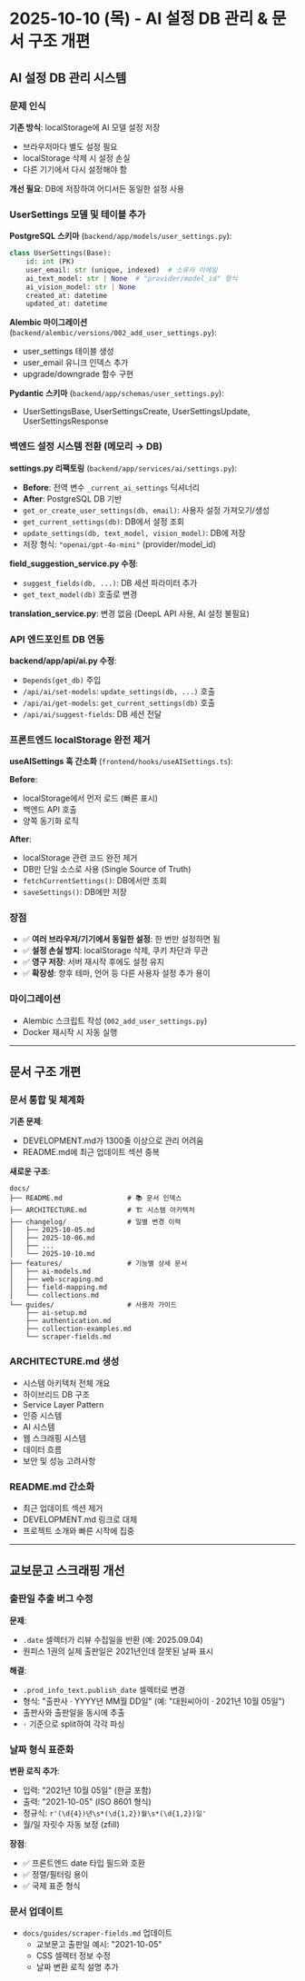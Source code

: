 # 2025-10-10 (목) - AI 설정 DB 관리 & 문서 구조 개편

## AI 설정 DB 관리 시스템

### 문제 인식
**기존 방식**: localStorage에 AI 모델 설정 저장
- 브라우저마다 별도 설정 필요
- localStorage 삭제 시 설정 손실
- 다른 기기에서 다시 설정해야 함

**개선 필요**: DB에 저장하여 어디서든 동일한 설정 사용

### UserSettings 모델 및 테이블 추가
**PostgreSQL 스키마** (`backend/app/models/user_settings.py`):
```python
class UserSettings(Base):
    id: int (PK)
    user_email: str (unique, indexed)  # 소유자 이메일
    ai_text_model: str | None  # "provider/model_id" 형식
    ai_vision_model: str | None
    created_at: datetime
    updated_at: datetime
```

**Alembic 마이그레이션** (`backend/alembic/versions/002_add_user_settings.py`):
- user_settings 테이블 생성
- user_email 유니크 인덱스 추가
- upgrade/downgrade 함수 구현

**Pydantic 스키마** (`backend/app/schemas/user_settings.py`):
- UserSettingsBase, UserSettingsCreate, UserSettingsUpdate, UserSettingsResponse

### 백엔드 설정 시스템 전환 (메모리 → DB)
**settings.py 리팩토링** (`backend/app/services/ai/settings.py`):
- **Before**: 전역 변수 `_current_ai_settings` 딕셔너리
- **After**: PostgreSQL DB 기반
- `get_or_create_user_settings(db, email)`: 사용자 설정 가져오기/생성
- `get_current_settings(db)`: DB에서 설정 조회
- `update_settings(db, text_model, vision_model)`: DB에 저장
- 저장 형식: `"openai/gpt-4o-mini"` (provider/model_id)

**field_suggestion_service.py 수정**:
- `suggest_fields(db, ...)`: DB 세션 파라미터 추가
- `get_text_model(db)` 호출로 변경

**translation_service.py**: 변경 없음 (DeepL API 사용, AI 설정 불필요)

### API 엔드포인트 DB 연동
**backend/app/api/ai.py 수정**:
- `Depends(get_db)` 주입
- `/api/ai/set-models`: `update_settings(db, ...)` 호출
- `/api/ai/get-models`: `get_current_settings(db)` 호출
- `/api/ai/suggest-fields`: DB 세션 전달

### 프론트엔드 localStorage 완전 제거
**useAISettings 훅 간소화** (`frontend/hooks/useAISettings.ts`):

**Before**:
- localStorage에서 먼저 로드 (빠른 표시)
- 백엔드 API 호출
- 양쪽 동기화 로직

**After**:
- localStorage 관련 코드 완전 제거
- DB만 단일 소스로 사용 (Single Source of Truth)
- `fetchCurrentSettings()`: DB에서만 조회
- `saveSettings()`: DB에만 저장

### 장점
- ✅ **여러 브라우저/기기에서 동일한 설정**: 한 번만 설정하면 됨
- ✅ **설정 손실 방지**: localStorage 삭제, 쿠키 차단과 무관
- ✅ **영구 저장**: 서버 재시작 후에도 설정 유지
- ✅ **확장성**: 향후 테마, 언어 등 다른 사용자 설정 추가 용이

### 마이그레이션
- Alembic 스크립트 작성 (`002_add_user_settings.py`)
- Docker 재시작 시 자동 실행

---

## 문서 구조 개편

### 문서 통합 및 체계화
**기존 문제**:
- DEVELOPMENT.md가 1300줄 이상으로 관리 어려움
- README.md에 최근 업데이트 섹션 중복

**새로운 구조**:
```
docs/
├── README.md                # 📚 문서 인덱스
├── ARCHITECTURE.md          # 🏗️ 시스템 아키텍처
├── changelog/               # 일별 변경 이력
│   ├── 2025-10-05.md
│   ├── 2025-10-06.md
│   ├── ...
│   └── 2025-10-10.md
├── features/                # 기능별 상세 문서
│   ├── ai-models.md
│   ├── web-scraping.md
│   ├── field-mapping.md
│   └── collections.md
└── guides/                  # 사용자 가이드
    ├── ai-setup.md
    ├── authentication.md
    ├── collection-examples.md
    └── scraper-fields.md
```

### ARCHITECTURE.md 생성
- 시스템 아키텍처 전체 개요
- 하이브리드 DB 구조
- Service Layer Pattern
- 인증 시스템
- AI 시스템
- 웹 스크래핑 시스템
- 데이터 흐름
- 보안 및 성능 고려사항

### README.md 간소화
- 최근 업데이트 섹션 제거
- DEVELOPMENT.md 링크로 대체
- 프로젝트 소개와 빠른 시작에 집중

---

## 교보문고 스크래핑 개선

### 출판일 추출 버그 수정
**문제**:
- `.date` 셀렉터가 리뷰 수집일을 반환 (예: 2025.09.04)
- 원피스 1권의 실제 출판일은 2021년인데 잘못된 날짜 표시

**해결**:
- `.prod_info_text.publish_date` 셀렉터로 변경
- 형식: "출판사 · YYYY년 MM월 DD일" (예: "대원씨아이 · 2021년 10월 05일")
- 출판사와 출판일을 동시에 추출
- `·` 기준으로 split하여 각각 파싱

### 날짜 형식 표준화
**변환 로직 추가**:
- 입력: "2021년 10월 05일" (한글 포함)
- 출력: "2021-10-05" (ISO 8601 형식)
- 정규식: `r'(\d{4})년\s*(\d{1,2})월\s*(\d{1,2})일'`
- 월/일 자릿수 자동 보정 (zfill)

**장점**:
- ✅ 프론트엔드 date 타입 필드와 호환
- ✅ 정렬/필터링 용이
- ✅ 국제 표준 형식

### 문서 업데이트
- `docs/guides/scraper-fields.md` 업데이트
  - 교보문고 출판일 예시: "2021-10-05"
  - CSS 셀렉터 정보 수정
  - 날짜 변환 로직 설명 추가
